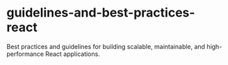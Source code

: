 # guidelines-and-best-practices-react
Best practices and guidelines for building scalable, maintainable, and high-performance React applications.
